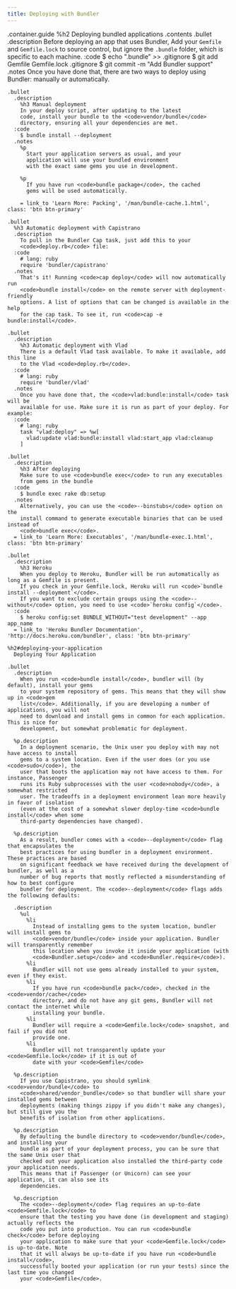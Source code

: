 ```yaml
---
title: Deploying with Bundler
---
```

.container.guide
  %h2 Deploying bundled applications
  .contents
    .bullet
      .description
        Before deploying an app that uses Bundler, Add your <code>Gemfile</code>
        and <code>Gemfile.lock</code> to source control, but ignore the
        <code>.bundle</code> folder, which is specific to each machine.
      :code
        $ echo ".bundle" >> .gitignore
        $ git add Gemfile Gemfile.lock .gitignore
        $ git commit -m "Add Bundler support"
      .notes
        Once you have done that, there are two ways to deploy using Bundler:
        manually or automatically.

    .bullet
      .description
        %h3 Manual deployment
        In your deploy script, after updating to the latest
        code, install your bundle to the <code>vendor/bundle</code>
        directory, ensuring all your dependencies are met.
      :code
        $ bundle install --deployment
      .notes
        %p
          Start your application servers as usual, and your
          application will use your bundled environment
          with the exact same gems you use in development.

        %p
          If you have run <code>bundle package</code>, the cached
          gems will be used automatically.

        = link_to 'Learn More: Packing', '/man/bundle-cache.1.html', class: 'btn btn-primary'

    .bullet
      %h3 Automatic deployment with Capistrano
      .description
        To pull in the Bundler Cap task, just add this to your
        <code>deploy.rb</code> file:
      :code
        # lang: ruby
        require 'bundler/capistrano'
      .notes
        That's it! Running <code>cap deploy</code> will now automatically run
        <code>bundle install</code> on the remote server with deployment-friendly
        options. A list of options that can be changed is available in the help
        for the cap task. To see it, run <code>cap -e bundle:install</code>.

    .bullet
      .description
        %h3 Automatic deployment with Vlad
        There is a default Vlad task available. To make it available, add this line
        to the Vlad <code>deploy.rb</code>.
      :code
        # lang: ruby
        require 'bundler/vlad'
      .notes
        Once you have done that, the <code>vlad:bundle:install</code> task will be
        available for use. Make sure it is run as part of your deploy. For example:
      :code
        # lang: ruby
        task "vlad:deploy" => %w[
          vlad:update vlad:bundle:install vlad:start_app vlad:cleanup
        ]

    .bullet
      .description
        %h3 After deploying
        Make sure to use <code>bundle exec</code> to run any executables
        from gems in the bundle
      :code
        $ bundle exec rake db:setup
      .notes
        Alternatively, you can use the <code>--binstubs</code> option on the
        install command to generate executable binaries that can be used instead of
        <code>bundle exec</code>.
      = link_to 'Learn More: Executables', '/man/bundle-exec.1.html', class: 'btn btn-primary'

    .bullet
      .description
        %h3 Heroku
        When you deploy to Heroku, Bundler will be run automatically as long as a Gemfile is present.
        If you check in your Gemfile.lock, Heroku will run <code>`bundle install --deployment`</code>.
        If you want to exclude certain groups using the <code>--without</code> option, you need to use <code>`heroku config`</code>.
      :code
        $ heroku config:set BUNDLE_WITHOUT="test development" --app app_name
      = link_to 'Heroku Bundler Documentation', 'http://docs.heroku.com/bundler', class: 'btn btn-primary'

    %h2#deploying-your-application
      Deploying Your Application

    .bullet
      .description
        When you run <code>bundle install</code>, bundler will (by default), install your gems
        to your system repository of gems. This means that they will show up in <code>gem
        list</code>. Additionally, if you are developing a number of applications, you will not
        need to download and install gems in common for each application. This is nice for
        development, but somewhat problematic for deployment.

      %p.description
        In a deployment scenario, the Unix user you deploy with may not have access to install
        gems to a system location. Even if the user does (or you use <code>sudo</code>), the
        user that boots the application may not have access to them. For instance, Passenger
        runs its Ruby subprocesses with the user <code>nobody</code>, a somewhat restricted
        user. The tradeoffs in a deployment environment lean more heavily in favor of isolation
        (even at the cost of a somewhat slower deploy-time <code>bundle install</code> when some
        third-party dependencies have changed).

      %p.description
        As a result, bundler comes with a <code>--deployment</code> flag that encapsulates the
        best practices for using bundler in a deployment environment. These practices are based
        on significant feedback we have received during the development of bundler, as well as a
        number of bug reports that mostly reflected a misunderstanding of how to best configure
        bundler for deployment. The <code>--deployment</code> flags adds the following defaults:

      .description
        %ul
          %li
            Instead of installing gems to the system location, bundler will install gems to
            <code>vendor/bundle</code> inside your application. Bundler will transparently remember
            this location when you invoke it inside your application (with
            <code>Bundler.setup</code> and <code>Bundler.require</code>).
          %li
            Bundler will not use gems already installed to your system, even if they exist.
          %li
            If you have run <code>bundle pack</code>, checked in the <code>vendor/cache</code>
            directory, and do not have any git gems, Bundler will not contact the internet while
            installing your bundle.
          %li
            Bundler will require a <code>Gemfile.lock</code> snapshot, and fail if you did not
            provide one.
          %li
            Bundler will not transparently update your <code>Gemfile.lock</code> if it is out of
            date with your <code>Gemfile</code>

      %p.description
        If you use Capistrano, you should symlink <code>vendor/bundle</code> to
        <code>shared/vendor_bundle</code> so that bundler will share your installed gems between
        deployments (making things zippy if you didn't make any changes), but still give you the
        benefits of isolation from other applications.

      %p.description
        By defaulting the bundle directory to <code>vendor/bundle</code>, and installing your
        bundle as part of your deployment process, you can be sure that the same Unix user that
        checked out your application also installed the third-party code your application needs.
        This means that if Passenger (or Unicorn) can see your application, it can also see its
        dependencies.

      %p.description
        The <code>--deployment</code> flag requires an up-to-date <code>Gemfile.lock</code> to
        ensure that the testing you have done (in development and staging) actually reflects the
        code you put into production. You can run <code>bundle check</code> before deploying
        your application to make sure that your <code>Gemfile.lock</code> is up-to-date. Note
        that it will always be up-to-date if you have run <code>bundle install</code>,
        successfully booted your application (or run your tests) since the last time you changed
        your <code>Gemfile</code>.
